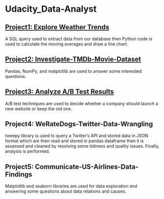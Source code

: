 # Udacity_Data-Analyst

## [Project1: Explore Weather Trends](https://github.com/HashTR/Udacity_Data-Analyst/tree/main/Project1_Explore-Weather-Trends)
A SQL query used to extract data from our database then Python code is used to calculate the moving averages and draw a line chart.

## [Project2: Investigate-TMDb-Movie-Dataset](https://github.com/HashTR/Udacity_Data-Analyst/tree/main/Project2_Investigate-TMDb-movie-dataset)
Pandas, NumPy, and matplotlib are used to answer some interested questions.

## [Project3: Analyze A/B Test Results](https://github.com/HashTR/Udacity_Data-Analyst/tree/main/Project3_AB-Test-Analyze)
A/B test techniques are used to decide whether a company should launch a new website or keep the old one.

## Project4: WeRateDogs-Twitter-Data-Wrangling
tweepy library is used to query a Twitter’s API and stored data in JSON format which are then read and stored in pandas dataframe then it is assessed and cleaned by resolving some tidiness and quality issues. Finally, analysis is performed.

## Project5: Communicate-US-Airlines-Data-Findings
Matplotlib and seaborn libraries are used for data exploration and answering some questions about data relations and causes.

